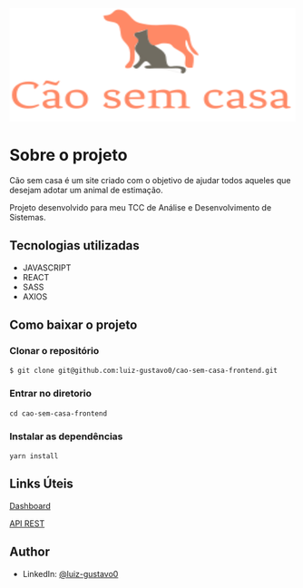 <p style="text-align: center">
<img src='src/assets/logo-header.svg' alt='Imagem de um cachorro e um gato' width='100%' height= '200' />
</p>

# Sobre o projeto

Cão sem casa é um site criado com o objetivo de ajudar todos aqueles que desejam adotar um animal de estimação.

Projeto desenvolvido para meu TCC de Análise e Desenvolvimento de Sistemas.

## Tecnologias utilizadas

- JAVASCRIPT
- REACT
- SASS
- AXIOS

## Como baixar o projeto

### Clonar o repositório

```
$ git clone git@github.com:luiz-gustavo0/cao-sem-casa-frontend.git
```

### Entrar no diretorio

```
cd cao-sem-casa-frontend
```

### Instalar as dependências

```
yarn install
```

## Links Úteis
[Dashboard](https://github.com/luiz-gustavo0/cao-sem-casa-dashborad)

[API REST](https://github.com/luiz-gustavo0/cao-sem-casa-backend)

## Author

- LinkedIn: [@luiz-gustavo0](https://www.linkedin.com/in/luiz-gustavo0/)
